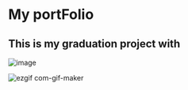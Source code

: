 # My portFolio
## This is my graduation project with
![image](https://user-images.githubusercontent.com/85963951/169580877-337a4ea6-475f-43ca-b56f-b02b184bc3eb.png)

![ezgif com-gif-maker](https://user-images.githubusercontent.com/85963951/169582297-e3099c95-a089-46b3-8150-0d7ed850f0ff.gif)
